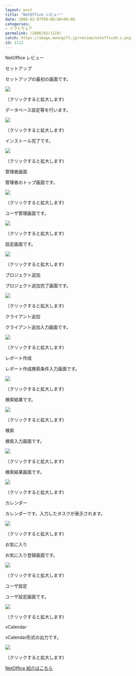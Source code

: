 ```yaml
---
layout: post
title: "NetOffice レビュー"
date: 2006-02-07T09:00:00+09:00
categories:
- ソフトウェア
permalink: /2006/02/1119/
catch: https://image.moongift.jp/review/netoffice9.s.png
id: 1112
---
```

NetOffice レビュー  
<!--more-->

セットアップ

  

セットアップの最初の画面です。

  

[![](https://image.moongift.jp/review/netoffice1.s.png)](https://image.moongift.jp/review/netoffice1.png)  
  
（クリックすると拡大します)

  

データベース設定等を行います。

  

[![](https://image.moongift.jp/review/netoffice2.s.png)](https://image.moongift.jp/review/netoffice2.png)  
  
（クリックすると拡大します)

  

インストール完了です。

  

[![](https://image.moongift.jp/review/netoffice3.s.png)](https://image.moongift.jp/review/netoffice3.png)  
  
（クリックすると拡大します)

  

管理者画面

  

管理者のトップ画面です。

  

[![](https://image.moongift.jp/review/netoffice4.s.png)](https://image.moongift.jp/review/netoffice4.png)  
  
（クリックすると拡大します)

  

ユーザ管理画面です。

  

[![](https://image.moongift.jp/review/netoffice5.s.png)](https://image.moongift.jp/review/netoffice5.png)  
  
（クリックすると拡大します)

  

設定画面です。

  

[![](https://image.moongift.jp/review/netoffice6.s.png)](https://image.moongift.jp/review/netoffice6.png)  
  
（クリックすると拡大します)

  

プロジェクト追加

  

プロジェクト追加完了画面です。

  

[![](https://image.moongift.jp/review/netoffice7.s.png)](https://image.moongift.jp/review/netoffice7.png)  
  
（クリックすると拡大します)

  

クライアント追加

  

クライアント追加入力画面です。

  

[![](https://image.moongift.jp/review/netoffice8.s.png)](https://image.moongift.jp/review/netoffice8.png)  
  
（クリックすると拡大します)

  

レポート作成

  

レポート作成検索条件入力画面です。

  

[![](https://image.moongift.jp/review/netoffice9.s.png)](https://image.moongift.jp/review/netoffice9.png)  
  
（クリックすると拡大します)

  

検索結果です。

  

[![](https://image.moongift.jp/review/netoffice10.s.png)](https://image.moongift.jp/review/netoffice10.png)  
  
（クリックすると拡大します)

  

検索

  

検索入力画面です。

  

[![](https://image.moongift.jp/review/netoffice11.s.png)](https://image.moongift.jp/review/netoffice11.png)  
  
（クリックすると拡大します)

  

検索結果画面です。

  

[![](https://image.moongift.jp/review/netoffice12.s.png)](https://image.moongift.jp/review/netoffice12.png)  
  
（クリックすると拡大します)

  

カレンダー

  

カレンダーです。入力したタスクが表示されます。

  

[![](https://image.moongift.jp/review/netoffice13.s.png)](https://image.moongift.jp/review/netoffice13.png)  
  
（クリックすると拡大します)

  

お気に入り

  

お気に入り登録画面です。

  

[![](https://image.moongift.jp/review/netoffice14.s.png)](https://image.moongift.jp/review/netoffice14.png)  
  
（クリックすると拡大します)

  

ユーザ設定

  

ユーザ設定画面です。

  

[![](https://image.moongift.jp/review/netoffice15.s.png)](https://image.moongift.jp/review/netoffice15.png)  
  
（クリックすると拡大します)

  

vCalendar

  

vCalendar形式の出力です。

  

[![](https://image.moongift.jp/review/netoffice16.s.png)](https://image.moongift.jp/review/netoffice16.png)  
  
（クリックすると拡大します)

  

[NetOffice 紹介はこちら](http://oss.moongift.jp/intro/i-1101.html)

